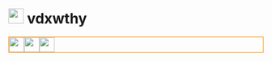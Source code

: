 <h1> <img height=30px src="https://em-content.zobj.net/source/telegram/386/dizzy_1f4ab.webp"> vdxwthy</h1>
<div style="display: flex; flex-direction: row; border: solid 1px #ff9200;">
    <img height=30px src="https://cdn.jsdelivr.net/gh/devicons/devicon@latest/icons/swift/swift-original.svg" />
    <img height=30px src="https://cdn.jsdelivr.net/gh/devicons/devicon@latest/icons/swift/swift-original.svg" />
    <img height=30px src="https://em-content.zobj.net/source/telegram/386/grinning-face-with-smiling-eyes_1f604.webp" />
    
</div>